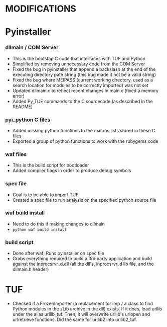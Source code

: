 MODIFICATIONS
==============



Pyinstaller
=============== 

### dllmain / COM Server
- This is the bootstap C code that interfaces with TUF and Python
- Simplified by removing unnecessary code from the COM Server 
- Fixed the bug in pyinstaller that append a backslash at the end of the executing directory path string (this bug made it not be a valid string)
- Fixed the bug where MEIPASS (current working directory, used as a search location for modules to be correctly imported) was not set
- Updated dllmain.c to reflect recent changes in main.c (fixed a memory error)
- Added Py_TUF commands to the C sourcecode (as described in the README)


### pyi_python C files
- Added missing python functions to the macros lists stored in these C files
- Exported a group of python functions to work with the rubygems code


### waf files
- This is the build script for bootloader
- Added compiler flags in order to produce debug symbols


### spec file
- Goal is to be able to import TUF
- Created a spec file to run analysis on the specified python source file



### waf build install
- Need to do this if making changes to dllmain
- ```python waf build install```


### build script
- Done after waf; Runs pyinstaller on spec file
- Grabs everything required to build a 3rd party application and build against the inprocsrvr_d.dll (all the dll's, inprocsrvr_d lib file, and the dllmain.h header)




TUF
====================

- Checked if a FrozenImporter (a replacement for imp / a class to find Python modules in the zLib archive in the dll) exists. If it does, load urllib under the alias urllib_tuf. Then, it will overwrite urllib's urlopen and urlretrieve functions. Did the same for urllib2 into urllib2_tuf.
